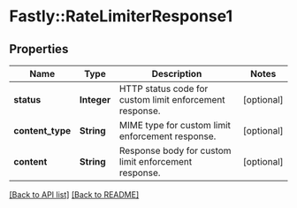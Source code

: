 # Fastly::RateLimiterResponse1

## Properties

| Name | Type | Description | Notes |
| ---- | ---- | ----------- | ----- |
| **status** | **Integer** | HTTP status code for custom limit enforcement response. | [optional] |
| **content_type** | **String** | MIME type for custom limit enforcement response. | [optional] |
| **content** | **String** | Response body for custom limit enforcement response. | [optional] |

[[Back to API list]](../../README.md#endpoints) [[Back to README]](../../README.md)

